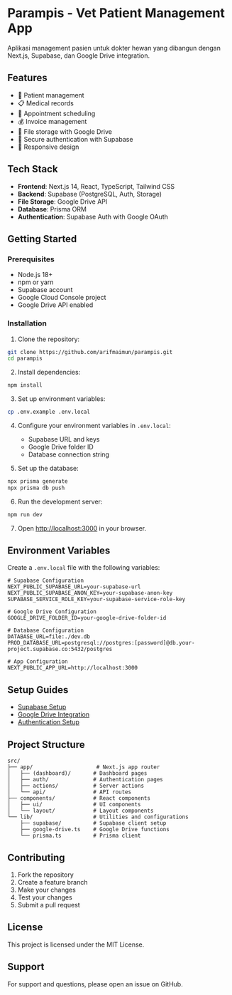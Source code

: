 # Parampis - Vet Patient Management App

Aplikasi management pasien untuk dokter hewan yang dibangun dengan Next.js, Supabase, dan Google Drive integration.

## Features

- 🏥 Patient management
- 📋 Medical records
- 📅 Appointment scheduling
- 💰 Invoice management
- 📁 File storage with Google Drive
- 🔐 Secure authentication with Supabase
- 📱 Responsive design

## Tech Stack

- **Frontend**: Next.js 14, React, TypeScript, Tailwind CSS
- **Backend**: Supabase (PostgreSQL, Auth, Storage)
- **File Storage**: Google Drive API
- **Database**: Prisma ORM
- **Authentication**: Supabase Auth with Google OAuth

## Getting Started

### Prerequisites

- Node.js 18+ 
- npm or yarn
- Supabase account
- Google Cloud Console project
- Google Drive API enabled

### Installation

1. Clone the repository:
```bash
git clone https://github.com/arifmaimun/parampis.git
cd parampis
```

2. Install dependencies:
```bash
npm install
```

3. Set up environment variables:
```bash
cp .env.example .env.local
```

4. Configure your environment variables in `.env.local`:
   - Supabase URL and keys
   - Google Drive folder ID
   - Database connection string

5. Set up the database:
```bash
npx prisma generate
npx prisma db push
```

6. Run the development server:
```bash
npm run dev
```

7. Open [http://localhost:3000](http://localhost:3000) in your browser.

## Environment Variables

Create a `.env.local` file with the following variables:

```env
# Supabase Configuration
NEXT_PUBLIC_SUPABASE_URL=your-supabase-url
NEXT_PUBLIC_SUPABASE_ANON_KEY=your-supabase-anon-key
SUPABASE_SERVICE_ROLE_KEY=your-supabase-service-role-key

# Google Drive Configuration
GOOGLE_DRIVE_FOLDER_ID=your-google-drive-folder-id

# Database Configuration
DATABASE_URL=file:./dev.db
PROD_DATABASE_URL=postgresql://postgres:[password]@db.your-project.supabase.co:5432/postgres

# App Configuration
NEXT_PUBLIC_APP_URL=http://localhost:3000
```

## Setup Guides

- [Supabase Setup](docs/supabase-setup.md)
- [Google Drive Integration](docs/google-drive-setup-guide.md)
- [Authentication Setup](docs/test-auth-instructions.md)

## Project Structure

```
src/
├── app/                    # Next.js app router
│   ├── (dashboard)/       # Dashboard pages
│   ├── auth/              # Authentication pages
│   ├── actions/           # Server actions
│   └── api/               # API routes
├── components/            # React components
│   ├── ui/                # UI components
│   └── layout/            # Layout components
└── lib/                   # Utilities and configurations
    ├── supabase/          # Supabase client setup
    ├── google-drive.ts    # Google Drive functions
    └── prisma.ts          # Prisma client
```

## Contributing

1. Fork the repository
2. Create a feature branch
3. Make your changes
4. Test your changes
5. Submit a pull request

## License

This project is licensed under the MIT License.

## Support

For support and questions, please open an issue on GitHub.